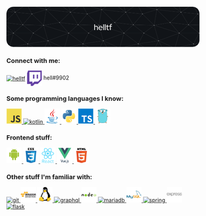 ![Header](./helltf-header.png)

<h3 align="left">Connect with me:</h3>
<p align="left">
	<a href="https://twitter.com/helltfx" target="blank"
		><img
			align="center"
			src="https://raw.githubusercontent.com/rahuldkjain/github-profile-readme-generator/master/src/images/icons/Social/twitter.svg"
			alt="helltf"
			height="30"
			width="40"
	/></a>
	    <a href="https://twitch.tv/helltf" target="blank"
		><img
			align="center"
			src="./twitch-icon.svg"
			alt="helltf"
			height="40"
			width="40"
	/></a>
    <span>hell#9902</span>
</p>

<h3 align="left">Some programming languages I know:</h3>
<p align="left">
	<a
		href="https://developer.mozilla.org/en-US/docs/Web/JavaScript"
		target="_blank"
		rel="noreferrer"
	>
		<img
			src="https://raw.githubusercontent.com/devicons/devicon/master/icons/javascript/javascript-original.svg"
			alt="javascript"
			width="40"
			height="40"
		/>
	</a>
	<a href="https://kotlinlang.org" target="_blank" rel="noreferrer">
		<img
			src="https://www.vectorlogo.zone/logos/kotlinlang/kotlinlang-icon.svg"
			alt="kotlin"
			width="40"
			height="40"
		/>
	</a>
	<a href="https://www.java.com" target="_blank" rel="noreferrer">
		<img
			src="https://raw.githubusercontent.com/devicons/devicon/master/icons/java/java-original.svg"
			alt="java"
			width="40"
			height="40"
		/>
	</a>
		<a href="https://www.python.org" target="_blank" rel="noreferrer">
		<img
			src="https://raw.githubusercontent.com/devicons/devicon/master/icons/python/python-original.svg"
			alt="python"
			width="40"
			height="40"
		/>
	</a>
	<a href="https://www.typescriptlang.org/" target="_blank" rel="noreferrer">
		<img
			src="https://raw.githubusercontent.com/devicons/devicon/master/icons/typescript/typescript-original.svg"
			alt="typescript"
			width="40"
			height="40"
		/>
	</a>
	<a href="https://golang.org" target="_blank" rel="noreferrer">
		<img
			src="https://raw.githubusercontent.com/devicons/devicon/master/icons/go/go-original.svg"
			alt="go"
			width="40"
			height="40"
		/>
	</a>
</p>

<h3 align="left">Frontend stuff:</h3>
<p align="left">
	<a href="https://developer.android.com" target="_blank" rel="noreferrer">
		<img
			src="https://raw.githubusercontent.com/devicons/devicon/master/icons/android/android-original-wordmark.svg"
			alt="android"
			width="40"
			height="40"
		/>
	</a>
	<a href="https://www.w3schools.com/css/" target="_blank" rel="noreferrer">
		<img
			src="https://raw.githubusercontent.com/devicons/devicon/master/icons/css3/css3-original-wordmark.svg"
			alt="css3"
			width="40"
			height="40"
		/>
	</a>
	<a href="https://reactjs.org/" target="_blank" rel="noreferrer">
		<img
			src="https://raw.githubusercontent.com/devicons/devicon/master/icons/react/react-original-wordmark.svg"
			alt="react"
			width="40"
			height="40"
		/>
	</a>
	<a href="https://vuejs.org/" target="_blank" rel="noreferrer">
		<img
			src="https://raw.githubusercontent.com/devicons/devicon/master/icons/vuejs/vuejs-original-wordmark.svg"
			alt="vuejs"
			width="40"
			height="40"
		/>
	</a>
	<a href="https://www.w3.org/html/" target="_blank" rel="noreferrer">
		<img
			src="https://raw.githubusercontent.com/devicons/devicon/master/icons/html5/html5-original-wordmark.svg"
			alt="html5"
			width="40"
			height="40"
		/>
	</a>
</p>

<h3 align="left">Other stuff I'm familiar with:</h3>
<p align="left">
	<a href="https://git-scm.com/" target="_blank" rel="noreferrer">
		<img
			src="https://www.vectorlogo.zone/logos/git-scm/git-scm-icon.svg"
			alt="git"
			width="40"
			height="40"
		/>
	</a>
	<a href="https://aws.amazon.com" target="_blank" rel="noreferrer">
		<img
			src="https://raw.githubusercontent.com/devicons/devicon/master/icons/amazonwebservices/amazonwebservices-original-wordmark.svg"
			alt="aws"
			width="40"
			height="40"
		/>
	</a>
	<a href="https://www.linux.org/" target="_blank" rel="noreferrer">
		<img
			src="https://raw.githubusercontent.com/devicons/devicon/master/icons/linux/linux-original.svg"
			alt="linux"
			width="40"
			height="40"
		/>
	</a>
	<a href="https://graphql.org" target="_blank" rel="noreferrer">
		<img
			src="https://www.vectorlogo.zone/logos/graphql/graphql-icon.svg"
			alt="graphql"
			width="40"
			height="40"
		/>
	</a>
	<a href="https://nodejs.org" target="_blank" rel="noreferrer">
		<img
			src="https://raw.githubusercontent.com/devicons/devicon/master/icons/nodejs/nodejs-original-wordmark.svg"
			alt="nodejs"
			width="40"
			height="40"
		/>
	</a>
	<a href="https://mariadb.org/" target="_blank" rel="noreferrer">
		<img
			src="https://www.vectorlogo.zone/logos/mariadb/mariadb-icon.svg"
			alt="mariadb"
			width="40"
			height="40"
		/>
	</a>
	<a href="https://www.mysql.com/" target="_blank" rel="noreferrer">
		<img
			src="https://raw.githubusercontent.com/devicons/devicon/master/icons/mysql/mysql-original-wordmark.svg"
			alt="mysql"
			width="40"
			height="40"
		/>
	</a>
	<a href="https://spring.io/" target="_blank" rel="noreferrer">
		<img
			src="https://www.vectorlogo.zone/logos/springio/springio-icon.svg"
			alt="spring"
			width="40"
			height="40"
		/>
	</a>
		<a href="https://expressjs.com" target="_blank" rel="noreferrer">
		<img
			src="https://raw.githubusercontent.com/devicons/devicon/master/icons/express/express-original-wordmark.svg"
			alt="express"
			width="40"
			height="40"
		/>
	</a>
	<a href="https://flask.palletsprojects.com/" target="_blank" rel="noreferrer">
		<img
			src="https://www.vectorlogo.zone/logos/pocoo_flask/pocoo_flask-icon.svg"
			alt="flask"
			width="40"
			height="40"
		/>
	</a>
</p>
